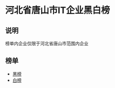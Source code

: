 # 河北省唐山市IT企业黑白榜
## 说明
榜单内企业仅限于河北省唐山市范围内企业
## 榜单
* [黑榜](https://github.com/YonlinZ/TangShanITBWL/blob/master/BlackList)
* [白榜](https://github.com/YonlinZ/TangShanITBWL/blob/master/WhiteList)
